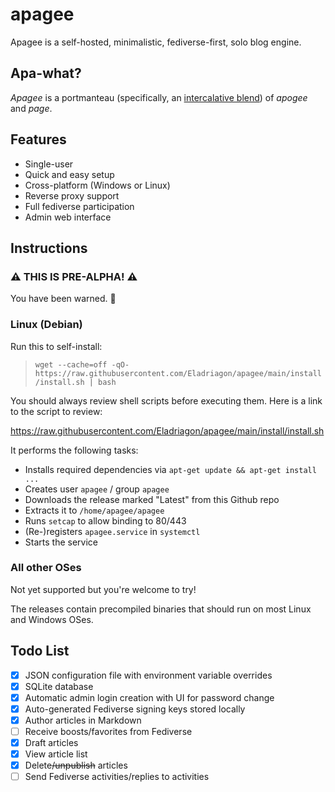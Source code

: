 # apagee

Apagee is a self-hosted, minimalistic, fediverse-first, solo blog engine.

## Apa-what?

*Apagee* is a portmanteau (specifically, an [intercalative blend](https://en.wikipedia.org/wiki/Portmanteau#Total_blends)) of *apogee* and *page*.

## Features

* Single-user
* Quick and easy setup
* Cross-platform (Windows or Linux)
* Reverse proxy support
* Full fediverse participation
* Admin web interface

## Instructions

### ⚠️ THIS IS PRE-ALPHA! ⚠️

You have been warned. 🙂

### Linux (Debian)

Run this to self-install:

> `wget --cache=off -qO- https://raw.githubusercontent.com/Eladriagon/apagee/main/install/install.sh | bash`

You should always review shell scripts before executing them. Here is a link to the script to review:

https://raw.githubusercontent.com/Eladriagon/apagee/main/install/install.sh

It performs the following tasks:

* Installs required dependencies via `apt-get update && apt-get install ...`
* Creates user `apagee` / group `apagee`
* Downloads the release marked "Latest" from this Github repo
* Extracts it to `/home/apagee/apagee`
* Runs `setcap` to allow binding to 80/443
* (Re-)registers `apagee.service` in `systemctl`
* Starts the service

### All other OSes

Not yet supported but you're welcome to try!

The releases contain precompiled binaries that should run on most Linux and Windows OSes.

## Todo List

* [x] JSON configuration file with environment variable overrides
* [x] SQLite database
* [x] Automatic admin login creation with UI for password change
* [x] Auto-generated Fediverse signing keys stored locally
* [x] Author articles in Markdown
* [ ] Receive boosts/favorites from Fediverse
* [x] Draft articles
* [x] View article list
* [x] Delete~~/unpublish~~ articles
* [ ] Send Fediverse activities/replies to activities
